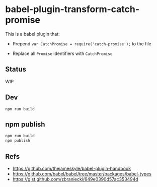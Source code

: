 # babel-plugin-transform-catch-promise

This is a babel plugin that:

- Prepend `var CatchPromise = require('catch-promise');` to the file

- Replace all `Promise` identifiers with `CatchPromise`

## Status

WIP

## Dev

```
npm run build
```

## npm publish

```bash
npm run build
npm publish
```

## Refs

- https://github.com/thejameskyle/babel-plugin-handbook
- https://github.com/babel/babel/tree/master/packages/babel-types
- https://gist.github.com/zbraniecki/649e0390d57ac353494d

